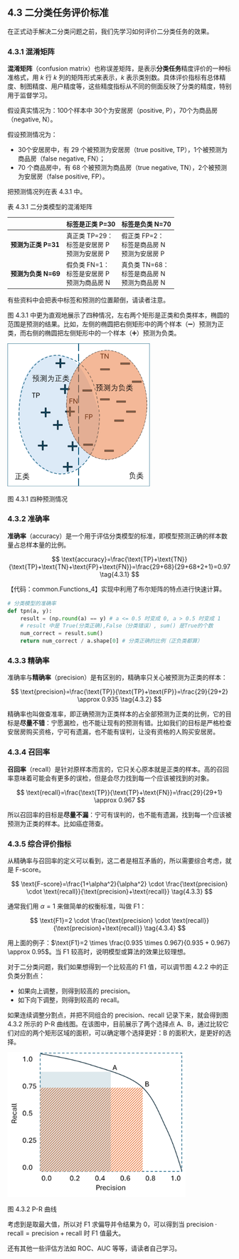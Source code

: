 
## 4.3 二分类任务评价标准

在正式动手解决二分类问题之前，我们先学习如何评价二分类任务的效果。

### 4.3.1 混淆矩阵

**混淆矩阵**（confusion matrix）也称误差矩阵，是表示**分类任务**精度评价的一种标准格式，用 $k$ 行 $k$ 列的矩阵形式来表示，$k$ 表示类别数。具体评价指标有总体精度、制图精度、用户精度等，这些精度指标从不同的侧面反映了分类的精度，特别用于监督学习。

假设真实情况为：100个样本中 30个为安居房（positive, P），70个为商品房（negative, N）。

假设预测情况为：

- 30个安居房中，有 29 个被预测为安居房（true positive, TP），1个被预测为商品房（false negative, FN）；
- 70 个商品房中，有 68 个被预测为商品房（true negative, TN），2个被预测为安居房（false positive, FP）。

把预测情况列在表 4.3.1 中。

表 4.3.1 二分类模型的混淆矩阵

||标签是正类 P=30|标签是负类 N=70|
|-|-|-|
|**预测为正类 P=31**|真正类 TP=29：<br> 标签是安居房 P<br>预测为安居房 P|假正类 FP=2：<br> 标签是商品房 N<br>预测为安居房 P|
|**预测为负类 N=69**|假负类 FN=1：<br> 标签是安居房 P<br>预测为商品房 N|真负类 TN=68：<br> 标签是商品房 N<br>预测为商品房 N|

有些资料中会把表中标签和预测的位置颠倒，请读者注意。

图 4.3.1 中更为直观地展示了四种情况，左右两个矩形是正类和负类样本，椭圆的范围是预测的结果。比如，左侧的椭圆把右侧矩形中的两个样本（➖）预测为正类，而右侧的椭圆把左侧矩形中的一个样本（➕）预测为负类。

<img src="./img/confusionmatrix.png" width=320>

图 4.3.1 四种预测情况


### 4.3.2 准确率

**准确率**（accuracy）是一个用于评估分类模型的标准，即模型预测正确的样本数量占总样本量的比例。

$$
\text{accuracy}=\frac{\text{TP}+\text{TN}}{\text{TP}+\text{TN}+\text{FP}+\text{FN}}=\frac{29+68}{29+68+2+1}=0.97
\tag{4.3.1}
$$

【代码：common.Functions_4】实现中利用了布尔矩阵的特点进行快速计算。
```python
# 分类模型的准确率
def tpn(a, y):
    result = (np.round(a) == y) # a <= 0.5 时变成 0, a > 0.5 时变成 1
    # result 中是 True(分类正确),False（分类错误）, sum() 是True的个数
    num_correct = result.sum()  
    return num_correct / a.shape[0] # 分类正确的比例（正负类都算）    
```

### 4.3.3 精确率

准确率与**精确率**（precision）是有区别的，精确率只关心被预测为正类的样本：

$$
\text{precision}=\frac{\text{TP}}{\text{TP}+\text{FP}}=\frac{29}{29+2} \approx 0.935
\tag{4.3.2}
$$

精确率也叫做查准率，即正确预测为正类样本的占全部预测为正类的比例，它的目标是**尽量不错**：宁愿漏检，也不能让现有的预测有错。比如我们的目标是严格检查安居房购买资格，宁可有遗漏，也不能有误判，让没有资格的人购买安居房。

### 4.3.4 召回率

**召回率**（recall）是针对原样本而言的，它只关心原本就是正类的样本。高的召回率意味着可能会有更多的误检，但是会尽力找到每一个应该被找到的对象。

$$
\text{recall}=\frac{\text{TP}}{\text{TP}+\text{FN}}=\frac{29}{29+1} \approx 0.967
$$

所以召回率的目标是**尽量不漏**：宁可有误判的，也不能有遗漏，找到每一个应该被预测为正类的样本。比如癌症筛查。


### 4.3.5 综合评价指标

从精确率与召回率的定义可以看到，这二者是相互矛盾的，所以需要综合考虑，就是 $\text{F-score}$。

$$
\text{F-score}=\frac{1+\alpha^2}{\alpha^2} \cdot \frac{\text{precision} \cdot \text{recall}}{\text{precision}+\text{recall}}
\tag{4.3.3}
$$

通常我们用 $\alpha=1$ 来做简单的权衡标准，叫做 $\text{F1}$：

$$
\text{F1}=2 \cdot \frac{\text{precision} \cdot \text{recall}}{\text{precision}+\text{recall}}
\tag{4.3.4}
$$

用上面的例子：$\text{F1}=2 \times \frac{0.935 \times 0.967}{0.935 + 0.967} \approx 0.95$。当 $\text{F1}$ 较高时，说明模型或算法的效果比较理想。

对于二分类问题，我们如果想得到一个比较高的 $\text{F1}$ 值，可以调节图 4.2.2 中的正负类分割点：

- 如果向上调整，则得到较高的 precision。
- 如下向下调整，则得到较高的 recall。

如果连续调整分割点，并把不同组合的 precision、recall 记录下来，就会得到图 4.3.2 所示的 P-R 曲线图。在该图中，目前展示了两个选择点 A、B，通过比较它们对应的两个矩形区域的面积，可以确定哪个选择更好：B 的面积大，是更好的选择。

<img src="./img/P-R.png" width=400>

图 4.3.2 P-R 曲线

考虑到是取最大值，所以对 $\text{F1}$ 求偏导并令结果为 0，可以得到当 $\text{precision} \cdot \text{recall}=\text{precision}+\text{recall}$ 时 $\text{F1}$ 值最大。

还有其他一些评估方法如 ROC、AUC 等等，请读者自己学习。
